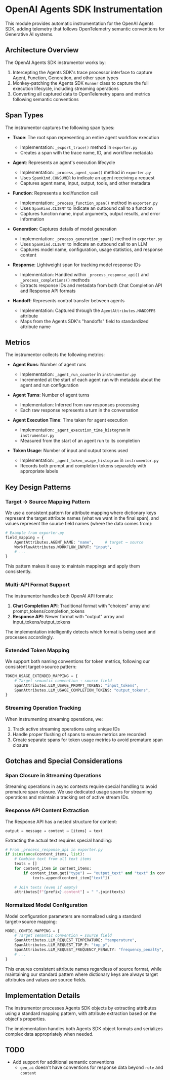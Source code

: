 # OpenAI Agents SDK Instrumentation

This module provides automatic instrumentation for the OpenAI Agents SDK, adding telemetry that follows OpenTelemetry semantic conventions for Generative AI systems.

## Architecture Overview

The OpenAI Agents SDK instrumentor works by:

1. Intercepting the Agents SDK's trace processor interface to capture Agent, Function, Generation, and other span types
2. Monkey-patching the Agents SDK `Runner` class to capture the full execution lifecycle, including streaming operations
3. Converting all captured data to OpenTelemetry spans and metrics following semantic conventions

## Span Types

The instrumentor captures the following span types:

- **Trace**: The root span representing an entire agent workflow execution
  - Implementation: `_export_trace()` method in `exporter.py`
  - Creates a span with the trace name, ID, and workflow metadata

- **Agent**: Represents an agent's execution lifecycle
  - Implementation: `_process_agent_span()` method in `exporter.py`
  - Uses `SpanKind.CONSUMER` to indicate an agent receiving a request
  - Captures agent name, input, output, tools, and other metadata

- **Function**: Represents a tool/function call
  - Implementation: `_process_function_span()` method in `exporter.py`
  - Uses `SpanKind.CLIENT` to indicate an outbound call to a function
  - Captures function name, input arguments, output results, and error information

- **Generation**: Captures details of model generation
  - Implementation: `_process_generation_span()` method in `exporter.py`
  - Uses `SpanKind.CLIENT` to indicate an outbound call to an LLM
  - Captures model name, configuration, usage statistics, and response content

- **Response**: Lightweight span for tracking model response IDs
  - Implementation: Handled within `_process_response_api()` and `_process_completions()` methods
  - Extracts response IDs and metadata from both Chat Completion API and Response API formats

- **Handoff**: Represents control transfer between agents
  - Implementation: Captured through the `AgentAttributes.HANDOFFS` attribute
  - Maps from the Agents SDK's "handoffs" field to standardized attribute name

## Metrics

The instrumentor collects the following metrics:

- **Agent Runs**: Number of agent runs
  - Implementation: `_agent_run_counter` in `instrumentor.py`
  - Incremented at the start of each agent run with metadata about the agent and run configuration

- **Agent Turns**: Number of agent turns
  - Implementation: Inferred from raw responses processing
  - Each raw response represents a turn in the conversation

- **Agent Execution Time**: Time taken for agent execution
  - Implementation: `_agent_execution_time_histogram` in `instrumentor.py`
  - Measured from the start of an agent run to its completion

- **Token Usage**: Number of input and output tokens used
  - Implementation: `_agent_token_usage_histogram` in `instrumentor.py`
  - Records both prompt and completion tokens separately with appropriate labels

## Key Design Patterns

### Target → Source Mapping Pattern

We use a consistent pattern for attribute mapping where dictionary keys represent the target attribute names (what we want in the final span), and values represent the source field names (where the data comes from):

```python
# Example from exporter.py
field_mapping = {
    AgentAttributes.AGENT_NAME: "name",     # target → source
    WorkflowAttributes.WORKFLOW_INPUT: "input",
    # ...
}
```

This pattern makes it easy to maintain mappings and apply them consistently.

### Multi-API Format Support

The instrumentor handles both OpenAI API formats:

1. **Chat Completion API**: Traditional format with "choices" array and prompt_tokens/completion_tokens
2. **Response API**: Newer format with "output" array and input_tokens/output_tokens

The implementation intelligently detects which format is being used and processes accordingly.

### Extended Token Mapping

We support both naming conventions for token metrics, following our consistent target→source pattern:

```python
TOKEN_USAGE_EXTENDED_MAPPING = {
    # Target semantic convention → source field
    SpanAttributes.LLM_USAGE_PROMPT_TOKENS: "input_tokens",
    SpanAttributes.LLM_USAGE_COMPLETION_TOKENS: "output_tokens",
}
```

### Streaming Operation Tracking

When instrumenting streaming operations, we:

1. Track active streaming operations using unique IDs
2. Handle proper flushing of spans to ensure metrics are recorded
3. Create separate spans for token usage metrics to avoid premature span closure

## Gotchas and Special Considerations

### Span Closure in Streaming Operations

Streaming operations in async contexts require special handling to avoid premature span closure. We use dedicated usage spans for streaming operations and maintain a tracking set of active stream IDs.

### Response API Content Extraction

The Response API has a nested structure for content:

```
output → message → content → [items] → text
```

Extracting the actual text requires special handling:

```python
# From _process_response_api in exporter.py
if isinstance(content_items, list):
    # Combine text from all text items
    texts = []
    for content_item in content_items:
        if content_item.get("type") == "output_text" and "text" in content_item:
            texts.append(content_item["text"])
    
    # Join texts (even if empty)
    attributes[f"{prefix}.content"] = " ".join(texts)
```

### Normalized Model Configuration

Model configuration parameters are normalized using a standard target→source mapping:

```python
MODEL_CONFIG_MAPPING = {
    # Target semantic convention → source field
    SpanAttributes.LLM_REQUEST_TEMPERATURE: "temperature",
    SpanAttributes.LLM_REQUEST_TOP_P: "top_p",
    SpanAttributes.LLM_REQUEST_FREQUENCY_PENALTY: "frequency_penalty",
    # ...
}
```

This ensures consistent attribute names regardless of source format, while maintaining our standard pattern where dictionary keys are always target attributes and values are source fields.

## Implementation Details

The instrumentor processes Agents SDK objects by extracting attributes using a standard mapping pattern, with attribute extraction based on the object's properties.

The implementation handles both Agents SDK object formats and serializes complex data appropriately when needed.

## TODO
- Add support for additional semantic conventions
    - `gen_ai` doesn't have conventions for response data beyond `role` and `content`